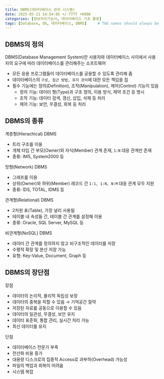 ```yaml
---
title: DBMS(데이터베이스 관리 시스템)
date: 2025-05-21 14:54:05 +/-TTTT +0900
categories: [정보처리기능사, 데이터베이스 기초 활용]
tags: [Database, db, 데이터베이스, DBMS]     # TAG names should always be lowercase
---
```


## DBMS의 정의
DBMS(Database Management System)란 사용자와 데이터베이스 사이에서 사용자의 요구에 따라 데이터베이스를 관리해주는 소프트웨어
* 모든 응용 프로그램들이 데이터베이스를 공용할 수 있도록 관리해 줌
* 데이터베이스의 `구성, 접근 방법, 유지 관리`에 대한 모든 책임을 짐
* 필수 기능에는 정의(Definition), 조작(Manipulation), 제어(Control) 기능이 있음
  - 정의 기능: 데이터 형(Type)과 구조 정의, 이용 방식, 제약 조건 등 명시
  - 조작 기능: 데이터 검색, 갱신, 삽입, 삭제 등 처리
  - 제어 기능: 보안, 무결성, 회복 등 처리

## DBMS의 종류
계층형(Hierachical) DBMS
  * 트리 구조를 이용
  * 개체 타입 간 부모(Owner)와 자식(Member) 관계 존재, `1:N` 대응 관계만 존재
  * 종류: IMS, System2000 등

망형(Network) DBMS
  * 그래프를 이용
  * 상위(Owner)와 하위(Member) 레코드 간 `1:1, 1:N, N:M` 대응 관계 모두 지원
  * 종류: IDS, TOTAL, IDMS 등

관계형(Relational) DBMS
  * 2차원 표(Table), 가장 널리 사용됨
  * 테이블 내 속성들 간, 테이블 간 관계를 설정해 이용
  * 종류: Oracle, SQL Server, MySQL 등

비관계형(NoSQL) DBMS
  * 데이터 간 관계를 정의하지 않고 비구조적인 데이터를 저장
  * 수평적 확장 및 분산 저장 가능
  * 유형: Key-Value, Document, Graph 등

## DBMS의 장단점
장점
  * 데이터의 논리적, 물리적 독립성 보장
  * 데이터의 중복을 피할 수 있음 → 기억공간 절약
  * 저장된 자료를 공동으로 이용할 수 있음
  * 데이터의 일관성, 무결성, 보안 유지
  * 데이터 표준화, 통합 관리, 실시간 처리 가능
  * 최신 데이터를 유지

단점
  * 데이터베이스 전문가 부족
  * 전산화 비용 증가
  * 대용량 디스크로의 집중적 Access로 과부하(Overhead) 가능성
  * 파일의 백업과 회복이 어려움
  * 시스템 복잡